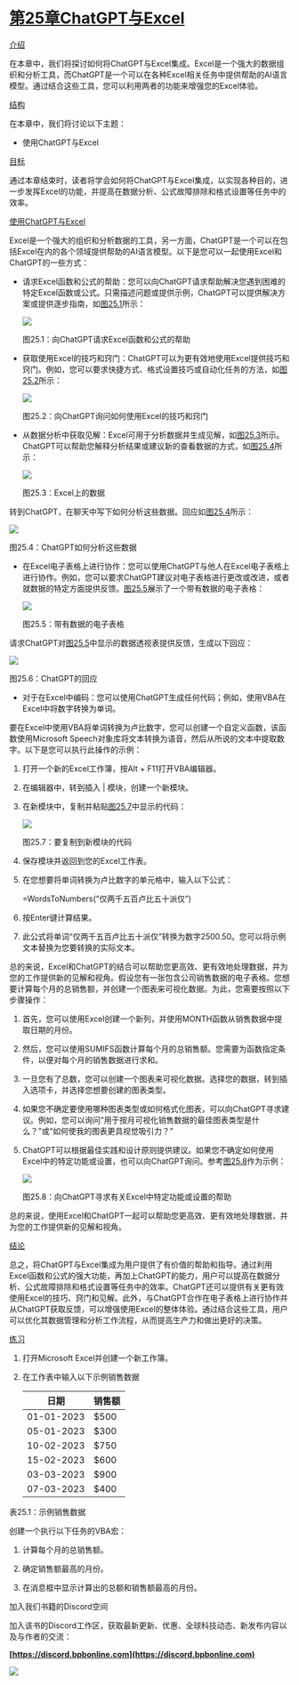 # [第25章ChatGPT与Excel](contents.xhtml#ch25a)

[介绍](contents.xhtml#sc2_360a)

在本章中，我们将探讨如何将ChatGPT与Excel集成。Excel是一个强大的数据组织和分析工具，而ChatGPT是一个可以在各种Excel相关任务中提供帮助的AI语言模型。通过结合这些工具，您可以利用两者的功能来增强您的Excel体验。

[结构](contents.xhtml#sc2_361a)

在本章中，我们将讨论以下主题：

+   使用ChatGPT与Excel

[目标](contents.xhtml#sc2_362a)

通过本章结束时，读者将学会如何将ChatGPT与Excel集成，以实现各种目的，进一步发挥Excel的功能，并提高在数据分析、公式故障排除和格式设置等任务中的效率。

[使用ChatGPT与Excel](contents.xhtml#sc2_363a)

Excel是一个强大的组织和分析数据的工具，另一方面，ChatGPT是一个可以在包括Excel在内的各个领域提供帮助的AI语言模型。以下是您可以一起使用Excel和ChatGPT的一些方式：

+   请求Excel函数和公式的帮助：您可以向ChatGPT请求帮助解决您遇到困难的特定Excel函数或公式。只需描述问题或提供示例，ChatGPT可以提供解决方案或提供逐步指南，如[图25.1](#fig25-1)所示：

    ![](images/Figure_25.1.png)

    图25.1：向ChatGPT请求Excel函数和公式的帮助

+   获取使用Excel的技巧和窍门：ChatGPT可以为更有效地使用Excel提供技巧和窍门。例如，您可以要求快捷方式、格式设置技巧或自动化任务的方法，如[图25.2](#fig25-2)所示：

    ![](images/Figure_25.2.png)

    图25.2：向ChatGPT询问如何使用Excel的技巧和窍门

+   从数据分析中获取见解：Excel可用于分析数据并生成见解，如[图25.3](#fig25-3)所示。ChatGPT可以帮助您解释分析结果或建议新的查看数据的方式，如[图25.4](#fig25-4)所示：

    ![](images/Figure_25.3.png)

    图25.3：Excel上的数据

转到ChatGPT，在聊天中写下如何分析这些数据。回应如[图25.4](#fig25-4)所示：

![](images/Figure_25.4.png)

图25.4：ChatGPT如何分析这些数据

+   在Excel电子表格上进行协作：您可以使用ChatGPT与他人在Excel电子表格上进行协作。例如，您可以要求ChatGPT建议对电子表格进行更改或改进，或者就数据的特定方面提供反馈。[图25.5](#fig25-5)展示了一个带有数据的电子表格：

    ![](images/Figure_25.5.png)

    图25.5：带有数据的电子表格

请求ChatGPT对[图25.5](#fig25-5)中显示的数据透视表提供反馈，生成以下回应：

![](images/Figure_25.6.png)

图25.6：ChatGPT的回应

+   对于在Excel中编码：您可以使用ChatGPT生成任何代码；例如，使用VBA在Excel中将数字转换为单词。

要在Excel中使用VBA将单词转换为卢比数字，您可以创建一个自定义函数，该函数使用Microsoft Speech对象库将文本转换为语音，然后从所说的文本中提取数字。以下是您可以执行此操作的示例：

1.  打开一个新的Excel工作簿，按Alt + F11打开VBA编辑器。

1.  在编辑器中，转到插入 | 模块，创建一个新模块。

1.  在新模块中，复制并粘贴[图25.7](#fig25-7)中显示的代码：

    ![](images/Figure_25.7.png)

    图25.7：要复制到新模块的代码

1.  保存模块并返回到您的Excel工作表。

1.  在您想要将单词转换为卢比数字的单元格中，输入以下公式：

    =WordsToNumbers(“仅两千五百卢比五十派仅”)

1.  按Enter键计算结果。

1.  此公式将单词“仅两千五百卢比五十派仅”转换为数字2500.50。您可以将示例文本替换为您要转换的实际文本。

总的来说，Excel和ChatGPT的结合可以帮助您更高效、更有效地处理数据，并为您的工作提供新的见解和视角。假设您有一张包含公司销售数据的电子表格。您想要计算每个月的总销售额，并创建一个图表来可视化数据。为此，您需要按照以下步骤操作：

1.  首先，您可以使用Excel创建一个新列，并使用MONTH函数从销售数据中提取日期的月份。

1.  然后，您可以使用SUMIFS函数计算每个月的总销售额。您需要为函数指定条件，以便对每个月的销售数据进行求和。

1.  一旦您有了总数，您可以创建一个图表来可视化数据。选择您的数据，转到插入选项卡，并选择您想要创建的图表类型。

1.  如果您不确定要使用哪种图表类型或如何格式化图表，可以向ChatGPT寻求建议。例如，您可以询问“用于按月可视化销售数据的最佳图表类型是什么？”或“如何使我的图表更具视觉吸引力？”

1.  ChatGPT可以根据最佳实践和设计原则提供建议。如果您不确定如何使用Excel中的特定功能或设置，也可以向ChatGPT询问。参考[图25.8](#fig25-8)作为示例：

    ![](images/Figure_25.8.png)

    图25.8：向ChatGPT寻求有关Excel中特定功能或设置的帮助

总的来说，使用Excel和ChatGPT一起可以帮助您更高效、更有效地处理数据，并为您的工作提供新的见解和视角。

[结论](contents.xhtml#sc2_364a)

总之，将ChatGPT与Excel集成为用户提供了有价值的帮助和指导。通过利用Excel函数和公式的强大功能，再加上ChatGPT的能力，用户可以提高在数据分析、公式故障排除和格式设置等任务中的效率。ChatGPT还可以提供有关更有效使用Excel的技巧、窍门和见解。此外，与ChatGPT合作在电子表格上进行协作并从ChatGPT获取反馈，可以增强使用Excel的整体体验。通过结合这些工具，用户可以优化其数据管理和分析工作流程，从而提高生产力和做出更好的决策。

[练习](contents.xhtml#sc2_365a)

1.  打开Microsoft Excel并创建一个新工作簿。

1.  在工作表中输入以下示例销售数据

    | 日期 | 销售额 |
    | --- | --- |
    | 01-01-2023 | $500 |
    | 05-01-2023 | $300 |
    | 10-02-2023 | $750 |
    | 15-02-2023 | $600 |
    | 03-03-2023 | $900 |
    | 07-03-2023 | $400 |

表25.1：示例销售数据

创建一个执行以下任务的VBA宏：

1.  计算每个月的总销售额。

1.  确定销售额最高的月份。

1.  在消息框中显示计算出的总额和销售额最高的月份。

加入我们书籍的Discord空间

加入该书的Discord工作区，获取最新更新、优惠、全球科技动态、新发布内容以及与作者的交流：

**[https://discord.bpbonline.com](https://discord.bpbonline.com)**

![](images/fm1.png)
